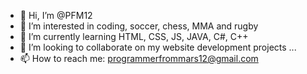 - 👋 Hi, I’m @PFM12
- 👀 I’m interested in coding, soccer, chess, MMA and rugby
- 🌱 I’m currently learning HTML, CSS, JS, JAVA, C#, C++
- 💞️ I’m looking to collaborate on my website development projects ...
- 📫 How to reach me: programmerfrommars12@gmail.com

<!---
PFM12/PFM12 is a ✨ special ✨ repository because its `README.md` (this file) appears on your GitHub profile.
You can click the Preview link to take a look at your changes.
--->
